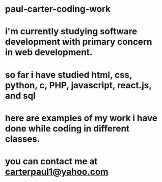 # paul-carter-coding-work
# i'm currently studying software development with primary concern in web development.
# so far i have studied html, css, python, c, PHP, javascript, react.js, and sql
# here are examples of my work i have done while coding in different classes.
# you can contact me at carterpaul1@yahoo.com
